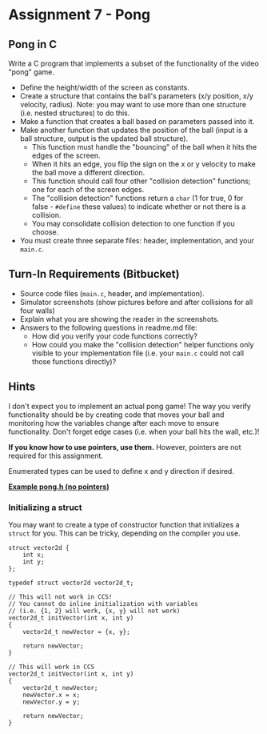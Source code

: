 # Assignment 7 - Pong

## Pong in C

Write a C program that implements a subset of the functionality of the video "pong" game.

- Define the height/width of the screen as constants.
- Create a structure that contains the ball's parameters (x/y position, x/y velocity, radius).  Note: you may want to use more than one structure (i.e. nested structures) to do this.
- Make a function that creates a ball based on parameters passed into it.
- Make another function that updates the position of the ball (input is a ball structure, output is the updated ball structure).
    - This function must handle the "bouncing" of the ball when it hits the edges of the screen.
    - When it hits an edge, you flip the sign on the x or y velocity to make the ball move a different direction.
    - This function should call four other "collision detection" functions; one for each of the screen edges.
    - The "collision detection" functions return a `char` (1 for true, 0 for false - `#define` these values) to indicate whether or not there is a collision.
    - You may consolidate collision detection to one function if you choose.
- You must create three separate files: header, implementation, and your `main.c`.

## Turn-In Requirements (Bitbucket)

- Source code files (`main.c`, header, and implementation).
- Simulator screenshots (show pictures before and after collisions for all four walls)
- Explain what you are showing the reader in the screenshots.
- Answers to the following questions in readme.md file:
    - How did you verify your code functions correctly?
    - How could you make the "collision detection" helper functions only visible to your implementation file (i.e. your `main.c` could not call those functions directly)?

## Hints

I don't expect you to implement an actual pong game!  The way you verify functionality should be by creating code that moves your ball and monitoring how the variables change after each move to ensure functionality.  Don't forget edge cases (i.e. when your ball hits the wall, etc.)!

**If you know how to use pointers, use them.**  However, pointers are not required for this assignment.

Enumerated types can be used to define x and y direction if desired.

**[Example pong.h (no pointers)](pong_h.html)**

### Initializing a struct

You may want to create a type of constructor function that initializes a `struct` for you.  This can be tricky, depending on the compiler you use.
```
struct vector2d {
    int x;
    int y;
};

typedef struct vector2d vector2d_t;

// This will not work in CCS!  
// You cannot do inline initialization with variables
// (i.e. {1, 2} will work, {x, y} will not work)
vector2d_t initVector(int x, int y)
{
    vector2d_t newVector = {x, y};
    
    return newVector;
}

// This will work in CCS
vector2d_t initVector(int x, int y)
{
    vector2d_t newVector; 
    newVector.x = x;
    newVector.y = y;
    
    return newVector;
}
```
